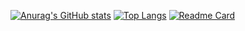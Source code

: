 [![Anurag's GitHub stats](https://github-readme-stats.vercel.app/api?username=ArthurRbn&show_icons=true&count_private=true&hide=stars&theme=prussian)](https://github.com/anuraghazra/github-readme-stats)
[![Top Langs](https://github-readme-stats.vercel.app/api/top-langs/?username=ArthurRbn)](https://github.com/anuraghazra/github-readme-stats)
[![Readme Card](https://github-readme-stats.vercel.app/api/pin/?username=ArthurRbn&repo=stats)](https://github.com/anuraghazra/github-readme-stats)
